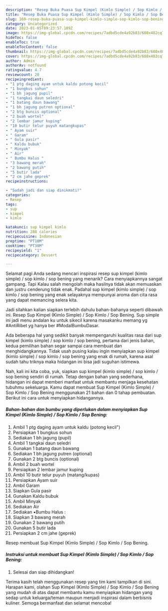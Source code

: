 ```yaml
---
description: "Resep Buka Puasa Sup Kimpel (Kimlo Simple) / Sop Kimlo / Sop Bening, Menggugah Selera"
title: "Resep Buka Puasa Sup Kimpel (Kimlo Simple) / Sop Kimlo / Sop Bening, Menggugah Selera"
slug: 169-resep-buka-puasa-sup-kimpel-kimlo-simple-sop-kimlo-sop-bening-menggugah-selera
category: Uncategorized
date: 2023-01-05T09:23:57.109Z
image: https://img-global.cpcdn.com/recipes/7adbd5cde4a92b83/680x482cq70/sup-kimpel-kimlo-simple-sop-kimlo-sop-bening-foto-resep-utama.jpg
hideToc: false
enableToc: true
enableTocContent: false
thumbnail: https://img-global.cpcdn.com/recipes/7adbd5cde4a92b83/680x482cq70/sup-kimpel-kimlo-simple-sop-kimlo-sop-bening-foto-resep-utama.jpg
cover: https://img-global.cpcdn.com/recipes/7adbd5cde4a92b83/680x482cq70/sup-kimpel-kimlo-simple-sop-kimlo-sop-bening-foto-resep-utama.jpg
author: Admin
authorAv: notfound
ratingvalue: 4.7
reviewcount: 20
recipeingredient:
- "1 ptg daging ayam untuk kaldu potong kecil"
- "1 bungkus sohun"
- "1 bh jagung pupil"
- "1 tangkai daun seledri"
- "1 batang daun bawang"
- "1 bh jagung putren optional"
- "2 btg buncis optional"
- "2 buah wortel"
- "2 lembar jamur kuping"
- "10 butir telur puyuh matangkupas"
- " Ayam suir"
- " Garam"
- " Gula pasir"
- " Kaldu bubuk"
- " Minyak"
- " Air"
- " Bumbu Halus "
- "3 bawang merah"
- "2 bawang putih"
- "5 butir lada"
- "2 cm jahe geprek"
recipeinstructions:

- "Sudah jadi dan siap dinikmati!"
categories:
- Resep
tags:
- sup
- kimpel
- kimlo

katakunci: sup kimpel kimlo 
nutrition: 288 calories
recipecuisine: Indonesian
preptime: "PT10M"
cooktime: "PT30M"
recipeyield: "1"
recipecategory: Dessert

---
```



Selamat pagi Anda sedang mencari inspirasi resep sup kimpel (kimlo simple) / sop kimlo / sop bening yang menarik? Cara menyiapkannya sangat gampang. Tapi Kalau salah mengolah maka hasilnya tidak akan memuaskan dan justru cenderung tidak enak. Padahal sup kimpel (kimlo simple) / sop kimlo / sop bening yang enak selayaknya mempunyai aroma dan cita rasa yang dapat memancing selera kita.


Jadi silahkan kalian siapkan terlebih dahulu bahan-bahanya seperti dibawah ini. Resep Sup Kimpel (Kimlo Simple) / Sop Kimlo / Sop Bening. Sup simple ini jadi menu andalan ku untuk sikecil karena masakanku memang yg #AntiRibet yg hanya ber #ModalBumbuDasar.

Ada beberapa hal yang sedikit banyak mempengaruhi kualitas rasa dari sup kimpel (kimlo simple) / sop kimlo / sop bening, pertama dari jenis bahan, kedua pemilihan bahan segar sampai cara membuat dan menghidangkannya. Tidak usah pusing kalau ingin menyiapkan sup kimpel (kimlo simple) / sop kimlo / sop bening yang enak di rumah, karena asal sudah tahu triknya maka hidangan ini bisa jadi suguhan istimewa.


Nah, kali ini kita coba, yuk, siapkan sup kimpel (kimlo simple) / sop kimlo / sop bening sendiri di rumah. Tetap dengan bahan yang sederhana, hidangan ini dapat memberi manfaat untuk membantu menjaga kesehatan tubuhmu sekeluarga. Kamu dapat membuat Sup Kimpel (Kimlo Simple) / Sop Kimlo / Sop Bening menggunakan 21 bahan dan 0 tahap pembuatan. Berikut ini cara untuk menyiapkan hidangannya.

<!--inarticleads1-->

##### Bahan-bahan dan bumbu yang diperlukan dalam menyiapkan Sup Kimpel (Kimlo Simple) / Sop Kimlo / Sop Bening:

1. Ambil 1 ptg daging ayam untuk kaldu (potong kecil&#34;)
1. Persiapkan 1 bungkus sohun
1. Sediakan 1 bh jagung (pupil)
1. Ambil 1 tangkai daun seledri
1. Gunakan 1 batang daun bawang
1. Sediakan 1 bh jagung putren (optional)
1. Gunakan 2 btg buncis (optional)
1. Ambil 2 buah wortel
1. Persiapkan 2 lembar jamur kuping
1. Ambil 10 butir telur puyuh (matang/kupas)
1. Persiapkan  Ayam suir
1. Ambil  Garam
1. Siapkan  Gula pasir
1. Gunakan  Kaldu bubuk
1. Ambil  Minyak
1. Sediakan  Air
1. Sediakan  ▪️Bumbu Halus :
1. Siapkan 3 bawang merah
1. Gunakan 2 bawang putih
1. Gunakan 5 butir lada
1. Persiapkan 2 cm jahe (geprek)


Resep membuat Sup Kimpel (Kimlo Simple) / Sop Kimlo / Sop Bening. 

<!--inarticleads2-->

##### Instruksi untuk membuat Sup Kimpel (Kimlo Simple) / Sop Kimlo / Sop Bening:


1. Selesai dan siap dihidangkan!



Terima kasih telah menggunakan resep yang tim kami tampilkan di sini. Harapan kami, olahan Sup Kimpel (Kimlo Simple) / Sop Kimlo / Sop Bening yang mudah di atas dapat membantu kamu menyiapkan hidangan yang sedap untuk keluarga/teman maupun menjadi inspirasi dalam berbisnis kuliner. Semoga bermanfaat dan selamat mencoba!
